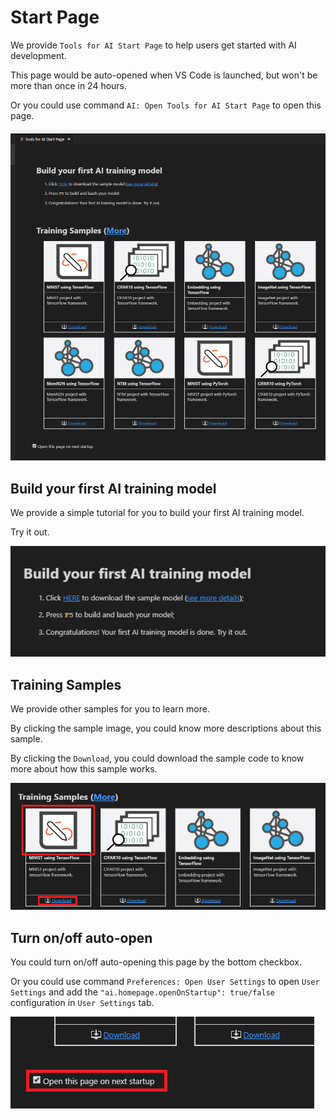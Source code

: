 # Start Page

We provide `Tools for AI Start Page` to help users get started with AI development.

This page would be auto-opened when VS Code is launched, but won't be more than once in 24 hours.

Or you could use command `AI: Open Tools for AI Start Page` to open this page.

![Start Page](./media/homepage/startPage.PNG)

## Build your first AI training model

We provide a simple tutorial for you to build your first AI training model.

Try it out.

![First Sample](./media/homepage/startPageFirstSample.PNG)

## Training Samples

We provide other samples for you to learn more.

By clicking the sample image, you could know more descriptions about this sample.

By clicking the `Download`, you could download the sample code to know more about how this sample works.

![Sample](./media/homepage/startPageSample.PNG)

## Turn on/off auto-open

You could turn on/off auto-opening this page by the bottom checkbox.

Or you could use command `Preferences: Open User Settings` to open `User Settings` and add the `"ai.homepage.openOnStartup": true/false` configuration in `User Settings` tab.

![Auto Open](./media/homepage/startPageAutoOpen.PNG)
